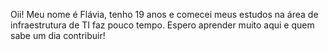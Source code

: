 Oii! Meu nome é Flávia, tenho 19 anos e comecei meus estudos na área de infraestrutura de TI faz pouco tempo.
Espero aprender muito aqui e quem sabe um dia contribuir!
